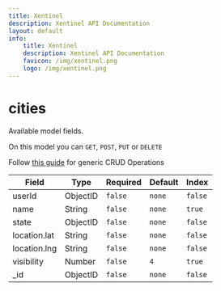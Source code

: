 ```yaml
---
title: Xentinel
description: Xentinel API Documentation
layout: default
info:
    title: Xentinel
    description: Xentinel API Documentation
    favicon: /img/xentinel.png
    logo: /img/xentinel.png
---
```

# cities

Available model fields.

On this model you can `GET`, `POST`, `PUT` or `DELETE`

Follow [this guide](/xentinel/crud) for generic CRUD Operations

|Field|Type|Required|Default|Index|
|---|---|---|---|---|
|userId|ObjectID|`false`|`none`|`false`|
|name|String|`false`|`none`|`true`|
|state|ObjectID|`false`|`none`|`false`|
|location.lat|String|`false`|`none`|`false`|
|location.lng|String|`false`|`none`|`false`|
|visibility|Number|`false`|`4`|`true`|
|_id|ObjectID|`false`|`none`|`false`|
